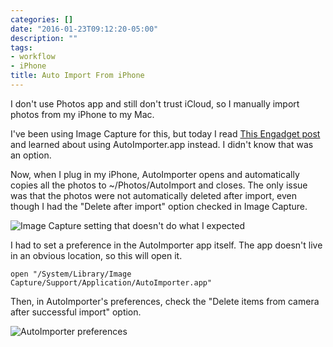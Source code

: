 ```yaml
---
categories: []
date: "2016-01-23T09:12:20-05:00"
description: ""
tags:
- workflow
- iPhone
title: Auto Import From iPhone
---
```


I don't use Photos app and still don't trust iCloud, so I manually import
photos from my iPhone to my Mac.

I've been using Image Capture for this, but today I read
[This Engadget post](http://www.engadget.com/2014/03/19/how-to-autoimport-your-iphone-photos-using-os-xs-image-capture/)
and learned about using AutoImporter.app instead. I didn't know that was an
option.

Now, when I plug in my iPhone, AutoImporter opens and automatically copies all
the photos to ~/Photos/AutoImport and closes. The only issue was that the
photos were not automatically deleted after import, even though I had the
"Delete after import" option checked in Image Capture.

![Image Capture setting that doesn't do what I expected](/img/2016/delete-after-import.jpg)

I had to set a preference in the AutoImporter app itself. The app doesn't live
in an obvious location, so this will open it.

`open "/System/Library/Image Capture/Support/Application/AutoImporter.app"`

Then, in AutoImporter's preferences, check the "Delete items from camera after
successful import" option.

![AutoImporter preferences](/img/2016/AutoImporter_Preferences.jpg)



<!--more-->
